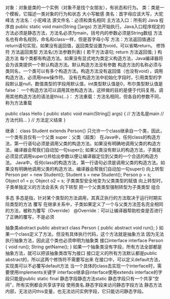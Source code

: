 对象：对象是类的一个实例（对象不是找个女朋友），有状态和行为。
类：类是一个模板，它描述一类对象的行为和状态
大小写敏感
类名：首字母应该大写，大驼峰法
方法名：小驼峰法
源文件名：必须和类名相同
主方法入口：所有的 Java 程序由 public static void main(String []args) 方法开始执行。Java入口程序规定的方法必须是静态方法，方法名必须为main，括号内的参数必须是String数组
方法名也有命名规则，命名和class一样，但是首字母小写
方法：方法返回值通过return语句实现，如果没有返回值，返回类型设置为void，可以省略return。
修饰符 方法返回类型 方法名(方法参数列表) {
    若干方法语句;
    return 方法返回值;
}
构造方法
每个类都有构造方法。如果没有显式地为类定义构造方法，Java编译器将会为该类提供一个默认构造方法。默认构造方法没有参数
构造方法的名称必须与类同名，一个类可以有多个构造方法。构造方法没有返回值（也没有void），调用构造方法，必须用new操作符。
没有在构造方法中初始化字段时，引用类型的字段默认是null，数值类型的字段用默认值，int类型默认值是0，布尔类型默认值是false：
一个构造方法可以调用其他构造方法，这样做的目的是便于代码复用。调用其他构造方法的语法是this(…)：
方法重载：方法名相同，但各自的参数不同，称为方法重载

public class Hello {
    public static void main(String[] args) { // 方法名是main
        // 方法代码...
    } // 方法定义结束
}


继承：
class Student extends Person{}
只允许一个class继承自一个类，因此，一个类有且仅有一个父类
super：父类（超类）
在Java中，任何class的构造方法，第一行语句必须是调用父类的构造方法。如果没有明确地调用父类的构造方法，编译器会帮我们自动加一句super();
如果父类没有默认的构造方法，子类就必须显式调用super()并给出参数以便让编译器定位到父类的一个合适的构造方法。
Java中，任何class的构造方法，第一行语句必须是调用父类的构造方法。如果没有明确地调用父类的构造方法，编译器会帮我们自动加一句super()
向上转型
Person per = new Student();
Student s = new Student();
Person p = s; 
Object o1 = p; 
Object o2 = s;
子类类型安全地变为父类类型的赋值
向上转型时，子类单独定义的方法会丢失
向下转型
把一个父类类型强制转型为子类类型
组合


多态
多态是指，针对某个类型的方法调用，其真正执行的方法取决于运行时期实际类型的方法
覆写
在继承关系中，子类如果定义了一个与父类方法签名完全相同的方法，被称为覆写（Override）
@Override：可以让编译器帮助检查是否进行了正确的覆写，不是必须

抽象类abstract
public abstract class Person {
    public abstract void run();
}
如果一个class定义了方法，但没有具体执行代码，这个方法就是抽象方法
因为无法执行抽象方法，因此这个类也必须申明为抽象类
接口interface
interface Person {
    void run();
    String getName();
}
如果一个抽象类没有字段，所有方法全部都是抽象方法，就可以把该抽象类改写为接口
接口定义的所有方法默认都是public abstract的，所以这两个修饰符不需要写出来
在接口中，可以定义default方法，实现类可以不必覆写default方法
当一个具体的class去实现一个interface时，需要使用implements关键字
interface继承自interface使用extends
interface的字段只能是public static final
静态字段静态方法static
静态字段只有一个共享“空间”，所有实例都会共享该字段
使用类名.静态字段来访问静态字段方法
静态方法内部，无法访问this变量，也无法访问实例字段，它只能访问静态字段。